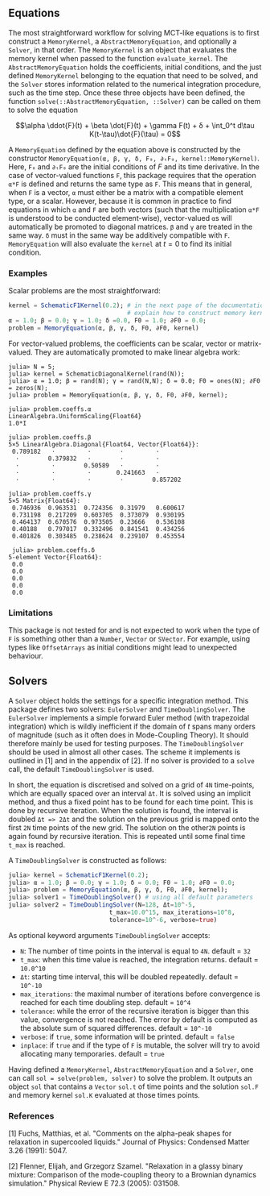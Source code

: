 
## Equations

The most straightforward workflow for solving MCT-like equations is to first construct a `MemoryKernel`, a `AbstractMemoryEquation`, and optionally a `Solver`, in that order. The `MemoryKernel` is an object that evaluates the memory kernel when passed to the function `evaluate_kernel`. The `AbstractMemoryEquation` holds the coefficients, initial conditions, and the just defined `MemoryKernel` belonging to the equation that need to be solved, and the `Solver` stores information related to the numerical integration procedure, such as the time step. Once these three objects have been defined, the function `solve(::AbstractMemoryEquation, ::Solver)` can be called on them to solve the equation

$$\alpha \ddot{F}(t) + \beta \dot{F}(t) + \gamma F(t) + δ + \int_0^t d\tau K(t-\tau)\dot{F}(\tau) = 0$$

A `MemoryEquation` defined by the equation above is constructed by the constructor `MemoryEquation(α, β, γ, δ, F₀, ∂ₜF₀, kernel::MemoryKernel)`. Here, `F₀` and `∂ₜF₀` are the initial conditions of $F$ and its time derivative. In the case of vector-valued functions `F`, this package requires that the operation `α*F` is defined and returns the same type as `F`. This means that in general, when `F` is a vector, `α` must either be a matrix with a compatible element type, or a scalar. However, because it is common in practice to find equations in which `α` and `F` are both vectors (such that the multiplication `α*F` is understood to be conducted element-wise), vector-valued `α`s will automatically be promoted to diagonal matrices. `β` and `γ` are treated in the same way. `δ` must in the same way be additively compatible with `F`. `MemoryEquation` will also evaluate the `kernel` at $t=0$ to find its initial condition.

### Examples

Scalar problems are the most straightforward:

```julia
kernel = SchematicF1Kernel(0.2); # in the next page of the documentation we will 
                                 # explain how to construct memory kernels
α = 1.0; β = 0.0; γ = 1.0; δ =0.0, F0 = 1.0; ∂F0 = 0.0;
problem = MemoryEquation(α, β, γ, δ, F0, ∂F0, kernel)
```

For vector-valued problems, the coefficients can be scalar, vector or matrix-valued. They are automatically promoted to make linear algebra work:

```
julia> N = 5;
julia> kernel = SchematicDiagonalKernel(rand(N));
julia> α = 1.0; β = rand(N); γ = rand(N,N); δ = 0.0; F0 = ones(N); ∂F0 = zeros(N);
julia> problem = MemoryEquation(α, β, γ, δ, F0, ∂F0, kernel);

julia> problem.coeffs.α
LinearAlgebra.UniformScaling{Float64}
1.0*I

julia> problem.coeffs.β
5×5 LinearAlgebra.Diagonal{Float64, Vector{Float64}}:
 0.789182   ⋅         ⋅        ⋅         ⋅
  ⋅        0.379832   ⋅        ⋅         ⋅
  ⋅         ⋅        0.50589   ⋅         ⋅
  ⋅         ⋅         ⋅       0.241663   ⋅
  ⋅         ⋅         ⋅        ⋅        0.857202

julia> problem.coeffs.γ
5×5 Matrix{Float64}:
 0.746936  0.963531  0.724356  0.31979   0.600617
 0.731198  0.217209  0.603705  0.373079  0.930195
 0.464137  0.670576  0.973505  0.23666   0.536108
 0.40188   0.797017  0.332496  0.841541  0.434256
 0.401826  0.303485  0.238624  0.239107  0.453554

 julia> problem.coeffs.δ
5-element Vector{Float64}:
 0.0
 0.0
 0.0
 0.0
 0.0
```

### Limitations

This package is not tested for and is not expected to work when the type of `F` is something other than a `Number`, `Vector` or `SVector`. For example, using types like `OffsetArrays` as initial conditions might lead to unexpected behaviour.

## Solvers

A `Solver` object holds the settings for a specific integration method. This package defines two solvers: `EulerSolver` and `TimeDoublingSolver`. The `EulerSolver` implements a simple forward Euler method (with trapezoidal integration) which is wildly inefficient if the domain of $t$ spans many orders of magnitude (such as it often does in Mode-Coupling Theory). It should therefore mainly be used for testing purposes. The `TimeDoublingSolver` should be used in almost all other cases. The scheme it implements is outlined in [1] and in the appendix of [2]. If no solver is provided to a `solve` call, the default `TimeDoublingSolver` is used.

In short, the equation is discretised and solved on a grid of `4N` time-points, which are equally spaced over an interval `Δt`. It is solved using an implicit method, and thus a fixed point has to be found for each time point. This is done by recursive iteration. When the solution is found, the interval is doubled `Δt => 2Δt` and the solution on the previous grid is mapped onto the first `2N` time points of the new grid. The solution on the other`2N` points is again found by recursive iteration. This is repeated until some final time `t_max` is reached.

A `TimeDoublingSolver` is constructed as follows:

```julia
julia> kernel = SchematicF1Kernel(0.2);
julia> α = 1.0; β = 0.0; γ = 1.0; δ = 0.0; F0 = 1.0; ∂F0 = 0.0;
julia> problem = MemoryEquation(α, β, γ, δ, F0, ∂F0, kernel);
julia> solver1 = TimeDoublingSolver() # using all default parameters
julia> solver2 = TimeDoublingSolver(N=128, Δt=10^-5, 
                            t_max=10.0^15, max_iterations=10^8, 
                            tolerance=10^-6, verbose=true)
```
As optional keyword arguments `TimeDoublingSolver` accepts:
* `N`: The number of time points in the interval is equal to `4N`. default = `32`
* `t_max`: when this time value is reached, the integration returns. default = `10.0^10`
* `Δt`: starting time interval, this will be doubled repeatedly. default = `10^-10`
* `max_iterations`: the maximal number of iterations before convergence is reached for each time doubling step. default = `10^4`
* `tolerance`: while the error of the recursive iteration is bigger than this value, convergence is not reached. The error by default is computed as the absolute sum of squared differences. default = `10^-10`
* `verbose`: if `true`, some information will be printed. default = `false`
* `inplace`: if `true` and if the type of `F` is mutable, the solver will try to avoid allocating many temporaries. default = `true`

Having defined a `MemoryKernel`, `AbstractMemoryEquation` and a `Solver`, one can call `sol = solve(problem, solver)` to solve the problem. It outputs an object `sol` that contains a `Vector` `sol.t` of time points and the solution `sol.F` and memory kernel `sol.K` evaluated at those times points. 

### References
[1] Fuchs, Matthias, et al. "Comments on the alpha-peak shapes for relaxation in supercooled liquids." Journal of Physics: Condensed Matter 3.26 (1991): 5047.

[2] Flenner, Elijah, and Grzegorz Szamel. "Relaxation in a glassy binary mixture: Comparison of the mode-coupling theory to a Brownian dynamics simulation." Physical Review E 72.3 (2005): 031508.
